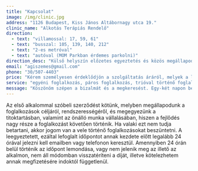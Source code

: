 ```yaml
---
title: "Kapcsolat"
image: /img/clinic.jpg
address: "1126 Budapest, Kiss János Altábornagy utca 19."
clinic_name: "Alkotás Terápiás Rendelő"
direction:
  - text: "villamossal: 17, 59, 61"
  - text: "busszal: 105, 139, 140, 212"
  - text: "2-es metróval"
  - text: "autóval (MOM Parkban érdemes parkolni)"
direction_desc: "Külső helyszín előzetes egyeztetés és közös megállapodás alapján lehetséges, valamint idővel online formára is átváltható (pl. edzőtábor, verseny, betegség idején). A személyes előadások helyszínéről és technikai feltételeiről a megrendelőnek kell gondoskodnia."
email: "agiszemes@gmail.com"
phone: "30/507-4403"
price: "Kérem személyesen érdeklődjön a szolgáltatás áráról, melyek a létszám, szolgáltatás típusa és hossza alapján 9.000 és 100.000 Ft között mozognak."
service: "egyéni foglalkozás, páros foglalkozás, trióval történő foglalkozás, kiscsoportos foglalkozás (4-8 fő), nagycsoportos foglalkozás (8-16 fő), edzői konzultáció, szülői konzultáció, előadás"
message: "Köszönöm szépen a bizalmát és a megkeresést. Egy-két napon belül válaszolok és felkeresem a megadott elérhetőségen, hogy megbeszélhessük a továbbiakat."
---
```


Az első alkalommal szóbeli szerződést kötünk, melyben megállapodunk a foglalkozások céljáról, rendszerességéről, és megegyezünk a titoktartásban, valamint az önálló munka vállalásában, hiszen a fejlődés nagy része a foglalkozást követően történik. Ha valaki ezt nem tudja betartani, akkor jogom van a vele történő foglalkozásokat beszüntetni.
A leegyeztetett, ezáltal lefoglalt időpontot annak kezdete előtt legalább 24 órával jelezni kell emailben vagy telefonon keresztül. Amennyiben 24 órán belül történik az időpont lemondása, vagy nem jelenik meg az illető az alkalmon, nem áll módomban visszatéríteni a díját, illetve kötelezhetem annak megfizetésére indoktól függetlenül.
